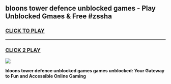
## bloons tower defence unblocked games - Play Unblocked Gmaes & Free #zssha
<h3>
<a href="https://news.freeplayer.one?title=bloons_tower_defence_unblocked_games&ref=03M">CLICK TO PLAY</a></h3>
<hr>

<h3>
<a href="https://news.freeplayer.one?title=bloons_tower_defence_unblocked_games&ref=03M">CLICK 2 PLAY</a>
  
</h3>

<a href="https://news.freeplayer.one?title=bloons_tower_defence_unblocked_games&ref=03M"><img src="https://clearcache.store/games.png"></a>


**bloons tower defence unblocked games games unblocked: Your Gateway to Fun and Accessible Online Gaming**
